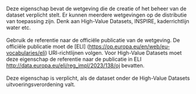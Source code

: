 Deze eigenschap bevat de wetgeving die de creatie of het beheer van de dataset verplicht stelt.
Er kunnen meerdere wetgevingen op de distributie van toepassing zijn. Denk aan High-Value Datasets, INSPIRE, kaderrichtlijn water etc.
<br/>
<br/>
Gebruik de referentie naar de officiële publicatie van de wetgeving. De officiële publicatie moet de [ELI] (https://op.europa.eu/en/web/eu-vocabularies/eli) URI-richtlijnen volgen.
Voor High-Value Datasets moet deze eigenschap de referentie naar de publicatie in ELI <a href='http://data.europa.eu/eli/reg_impl/2023/138/oj' target='_blank'>http://data.europa.eu/eli/reg_impl/2023/138/oj</a> bevatten.
<br/>
<br/>
Deze eigenschap is verplicht, als de dataset onder de High-Value Datasets uitvoeringsverordening valt.
